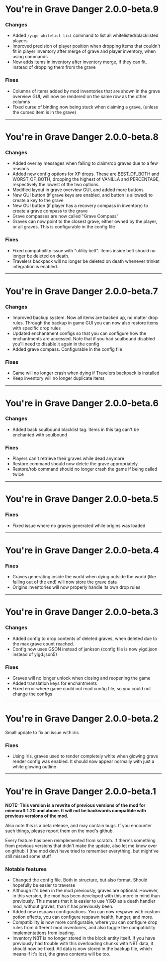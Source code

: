 # You're in Grave Danger 2.0.0-beta.9

### Changes
* Added `/yigd whitelist list` command to list all whitelisted/blacklisted players
* Improved precision of player position when dropping items that couldn't fit in
player inventory after merge of grave and player inventory, when using commands
* Now adds items in inventory after inventory merge, if they can fit, instead of
dropping them from the grave

### Fixes
* Columns of items added by mod inventories that are shown in the grave overview GUI,
will now be rendered on the same row as the other columns
* Fixed curse of binding now being stuck when claiming a grave, (unless the cursed
  item is in the grave)

---

# You're in Grave Danger 2.0.0-beta.8

### Changes
* Added overlay messages when failing to claim/rob graves due to a few reasons
* Added new config options for XP drops. These are BEST_OF_BOTH and WORST_OF_BOTH,
dropping the highest of VANILLA and PERCENTAGE, respectively the lowest of the
two options.
* Modified layout in grave overview GUI, and added more buttons
* New GUI button (if grave keys are enabled, and button is allowed) to create a key 
to the grave
* New GUI button (if player has a recovery compass in inventory) to create a grave
compass to the grave
* Grave compasses are now called "Grave Compass"
* Graves can now point to the closest grave, either owned by the player, or all
graves. This is configurable in the config file

### Fixes
* Fixed compatibility issue with "utility belt". Items inside belt should no longer be
deleted on death.
* Travelers backpack will no longer be deleted on death whenever trinket integration is
enabled.

---

# You're in Grave Danger 2.0.0-beta.7

### Changes
* Improved backup system. Now all items are backed up, no matter drop rules.
Through the backup in game GUI you can now also restore items with specific drop rules
* Updated enchantment configs so that you can configure how the enchantments are accessed.
Note that if you had soulbound disabled you'll need to disable it again in the config
* Added grave compass. Configurable in the config file

### Fixes
* Game will no longer crash when dying if Travelers backpack is installed
* Keep inventory will no longer duplicate items

---

# You're in Grave Danger 2.0.0-beta.6

### Changes
* Added back soulbound blacklist tag. Items in this tag can't be enchanted with soulbound

### Fixes
* Players can't retrieve their graves while dead anymore
* Restore command should now delete the grave appropriately
* Restore/rob command should no longer crash the game if being called twice

---

# You're in Grave Danger 2.0.0-beta.5

### Fixes
* Fixed issue where no graves generated while origins was loaded

---

# You're in Grave Danger 2.0.0-beta.4

### Fixes
* Graves generating inside the world when dying outside the world (like falling
out of the end) will now store the grave data
* Origins inventories will now properly handle its own drop rules

---

# You're in Grave Danger 2.0.0-beta.3

### Changes
* Added config to drop contents of deleted graves, when deleted due to the max grave
count reached.
* Config now uses GSON instead of jankson (config file is now yigd.json instead of yigd.json5)

### Fixes
* Graves will no longer unlock when closing and reopening the game
* Added translation keys for enchantments
* Fixed error where game could not read config file, so you could not change the configs

---

# You're in Grave Danger 2.0.0-beta.2
Small update to fix an issue with iris

### Fixes
* Using iris, graves used to render completely white when glowing grave render config
was enabled. It should now appear normally with just a white glowing outline

---

# You're in Grave Danger 2.0.0-beta.1
**NOTE: This version is a rewrite of previous versions of the mod for minecraft 1.20
and above. It will not be backwards compatible with previous versions of the mod.**

Also note this is a beta release, and may contain bugs. If you encounter such
things, please report them on the mod's github.

Every feature has been reimplemented from scratch. If there's something from
previous versions that didn't make the update, also let me know over on github.
I (the mod dev) have tried to remember everything, but might've still missed some stuff

### Notable features
* Changed the config file. Both in structure, but also format. Should hopefully
be easier to traverse
* Although it's been in the mod previously, graves are optional. However, in
this version, the mod has been developed with this more in mind than previously.
This means that it is easier to use YiGD as a death handler mod, without graves,
than it has previously been.
* Added new respawn configurations. You can now respawn with custom potion effects,
you can configure respawn health, hunger, and more.
* Compatibility is now more configurable, where you can configure drop rules
from different mod inventories, and also toggle the compatibility implementations
from loading.
* Inventory NBT is no longer stored in the block entity itself. If you have previously
had trouble with this overloading chunks with NBT data, it should now be fixed.
All data is now stored in the backup file, which means if it's lost, the grave contents
will be too.